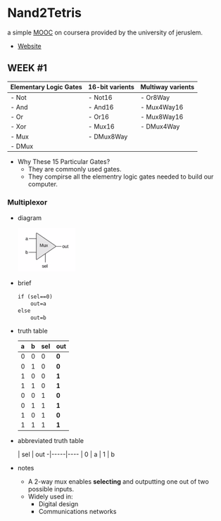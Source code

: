 # Nand2Tetris

a simple [MOOC](https://www.coursera.org/learn/build-a-computer/home/welcome) on coursera provided by the university of jeruslem.

- [Website](https://www.nand2tetris.org)


## WEEK #1 

Elementary Logic Gates | 16-bit varients | Multiway varients
-----------------------|-----------------|------------------
- Not | - Not16 | - Or8Way
- And | - And16 | - Mux4Way16
- Or | - Or16 | - Mux8Way16
- Xor | - Mux16 | - DMux4Way
- Mux | - DMux8Way 
- DMux | 

- Why These 15 Particular Gates?
    + They are commonly used gates.
    + They compirse all the elementry logic gates needed to build our computer.

### Multiplexor
- diagram

    ![mux](images/mux.png)

- brief
  ```HDL
  if (sel==0)
      out=a
  else
      out=b
  ```

- truth table
  
  a | b | sel | out
  --|---|-----|----
  0 | 0 | 0 | **0**
  0 | 1 | 0 | **0**
  1 | 0 | 0 | **1**
  1 | 1 | 0 | **1**
  0 | 0 | 1 | **0**
  0 | 1 | 1 | **1**
  1 | 0 | 1 | **0**
  1 | 1 | 1 | **1**

- abbreviated truth table
  
   | sel | out
  -|-----|----
   | 0 | a
   | 1 | b

- notes

    + A 2-way mux enables **selecting** and outputting one out of two possible inputs.
    + Widely used in:
        * Digital design
        * Communications networks